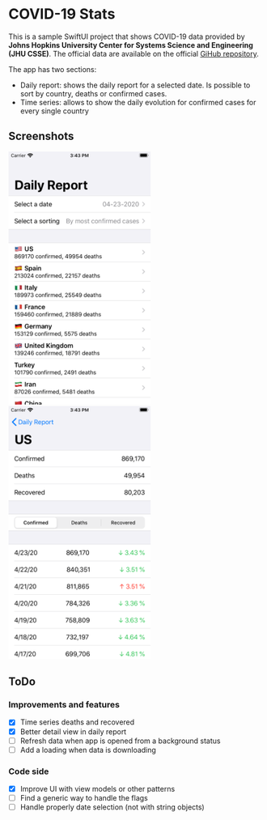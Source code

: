 # COVID-19 Stats

This is a sample SwiftUI project that shows COVID-19 data provided by **Johns Hopkins University Center for Systems Science and Engineering (JHU CSSE)**. The official data are available on the official [GiHub repository](https://github.com/CSSEGISandData/COVID-19).

The app has two sections:

* Daily report: shows the daily report for a selected date. Is possible to sort by country, deaths or confirmed cases.
* Time series: allows to show the daily evolution for confirmed cases for every single country

## Screenshots

<img src="screenshots/screen_01.PNG" height="500px">
<img src="screenshots/screen_02.PNG" height="500px">

## ToDo

### Improvements and features

* [x] Time series deaths and recovered
* [x] Better detail view in daily report
* [ ] Refresh data when app is opened from a background status
* [ ] Add a loading when data is downloading

### Code side

* [x] Improve UI with view models or other patterns
* [ ] Find a generic way to handle the flags
* [ ] Handle properly date selection (not with string objects)
